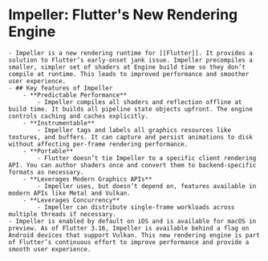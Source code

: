 # Impeller: Flutter's New Rendering Engine
	- Impeller is a new rendering runtime for [[Flutter]]. It provides a solution to Flutter’s early-onset jank issue. Impeller precompiles a smaller, simpler set of shaders at Engine build time so they don’t compile at runtime. This leads to improved performance and smoother user experience.
	- ## Key features of Impeller
		- **Predictable Performance**
			- Impeller compiles all shaders and reflection offline at build time. It builds all pipeline state objects upfront. The engine controls caching and caches explicitly.
		- **Instrumentable**
			- Impeller tags and labels all graphics resources like textures, and buffers. It can capture and persist animations to disk without affecting per-frame rendering performance.
		- **Portable**
			- Flutter doesn’t tie Impeller to a specific client rendering API. You can author shaders once and convert them to backend-specific formats as necessary.
		- **Leverages Modern Graphics APIs**
			- Impeller uses, but doesn’t depend on, features available in modern APIs like Metal and Vulkan.
		- **Leverages Concurrency**
			- Impeller can distribute single-frame workloads across multiple threads if necessary.
	- Impeller is enabled by default on iOS and is available for macOS in preview. As of Flutter 3.16, Impeller is available behind a flag on Android devices that support Vulkan. This new rendering engine is part of Flutter’s continuous effort to improve performance and provide a smooth user experience.